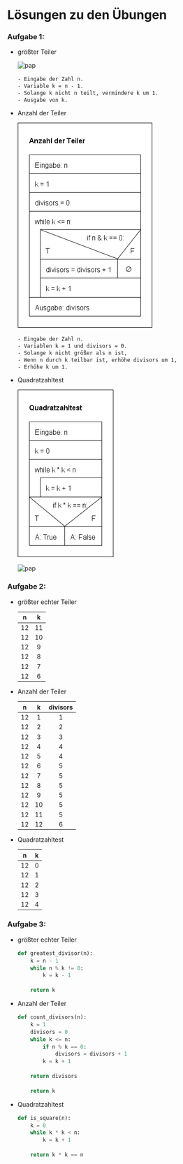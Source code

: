 # Lösungen zu den Übungen


### Aufgabe 1:

* größter Teiler 

    ![pap](hw8a_pap.png)

    ```
    - Eingabe der Zahl n.
    - Variable k = n - 1.
    - Solange k nicht n teilt, vermindere k um 1.
    - Ausgabe von k.
    ```


* Anzahl der Teiler 

    ![Struct](hw8b_struct.png)

    ```
    - Eingabe der Zahl n.
    - Variablen k = 1 und divisors = 0.
    - Solange k nicht größer als n ist,
    - Wenn n durch k teilbar ist, erhöhe divisors um 1,
    - Erhöhe k um 1.
    ```

* Quadratzahltest   

    ![struct](hw8c_struct.png)

    ![pap](hw8c_pap.png)

### Aufgabe 2:

* größter echter Teiler  

    | n | k |
    |:--:|:--:|
    | 12 | 11 |
    | 12 | 10 |
    | 12 | 9 |
    | 12 | 8 |
    | 12 | 7 |
    | 12 | 6 |


* Anzahl der Teiler 

    | n | k | divisors |
    |:--:|:--:|:--:|
    | 12 | 1 | 1 |
    | 12 | 2 | 2 |
    | 12 | 3 | 3 |
    | 12 | 4 | 4 |
    | 12 | 5 | 4 |
    | 12 | 6 | 5 |
    | 12 | 7 | 5 |
    | 12 | 8 | 5 |
    | 12 | 9 | 5 |
    | 12  | 10 | 5 |
    | 12 | 11 | 5 |
    | 12 | 12 | 6 |

* Quadratzahltest   

    | n | k |
    |:--:|:--:|
    | 12 | 0 |
    | 12 | 1 |
    | 12 | 2 |
    | 12 | 3 |
    | 12 | 4 |

### Aufgabe 3:

* größter echter Teiler  
    ```python
    def greatest_divisor(n):
        k = n - 1
        while n % k != 0:
            k = k - 1
        
        return k
    ```

* Anzahl der Teiler  
    ```python
    def count_divisors(n):
        k = 1
        divisors = 0
        while k <= n:
            if n % k == 0:
                divisors = divisors + 1
            k = k + 1
        
        return divisors
        
        return k
    ```

* Quadratzahltest
    ```python
    def is_square(n):
        k = 0
        while k * k < n:
            k = k + 1
        
        return k * k == n
    ```